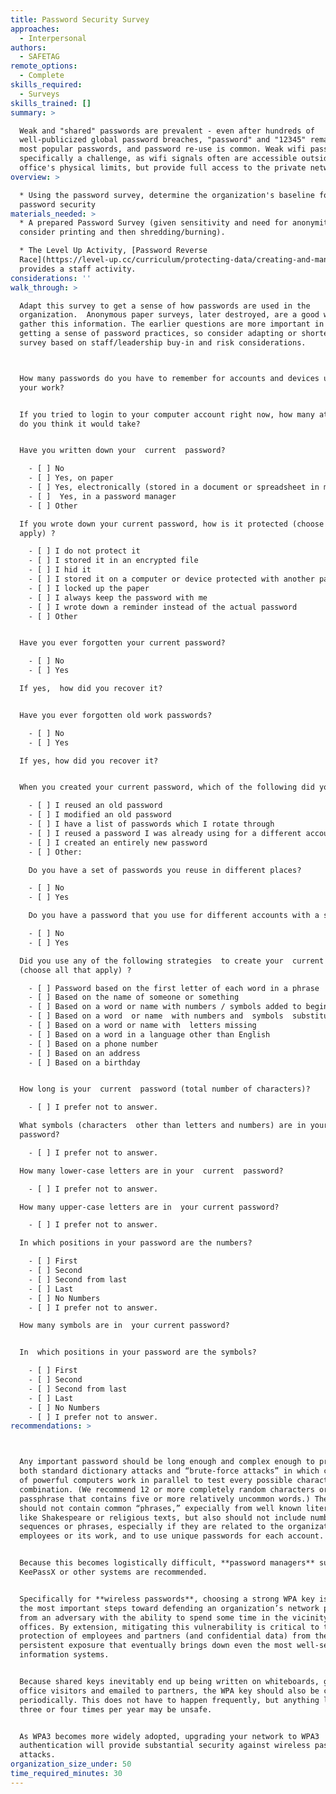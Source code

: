 ```yaml
---
title: Password Security Survey
approaches:
  - Interpersonal
authors:
  - SAFETAG
remote_options:
  - Complete
skills_required:
  - Surveys
skills_trained: []
summary: >

  Weak and "shared" passwords are prevalent - even after hundreds of
  well-publicized global password breaches, "password" and "12345" remain the
  most popular passwords, and password re-use is common. Weak wifi passwords are
  specifically a challenge, as wifi signals often are accessible outside of an
  office's physical limits, but provide full access to the private network.
overview: >

  * Using the password survey, determine the organization's baseline for
  password security
materials_needed: >
  * A prepared Password Survey (given sensitivity and need for anonymity,
  consider printing and then shredding/burning).

  * The Level Up Activity, [Password Reverse
  Race](https://level-up.cc/curriculum/protecting-data/creating-and-managing-strong-passwords/activity-discussion/password-reverse-race/)
  provides a staff activity.
considerations: ''
walk_through: >

  Adapt this survey to get a sense of how passwords are used in the
  organization.  Anonymous paper surveys, later destroyed, are a good way to
  gather this information. The earlier questions are more important in terms of
  getting a sense of password practices, so consider adapting or shortening the
  survey based on staff/leadership buy-in and risk considerations.



  How many passwords do you have to remember for accounts and devices used to do
  your work?


  If you tried to login to your computer account right now, how many attempts 
  do you think it would take?


  Have you written down your  current  password?

    - [ ] No
    - [ ] Yes, on paper
    - [ ] Yes, electronically (stored in a document or spreadsheet in my computer, phone, etc.)
    - [ ]  Yes, in a password manager
    - [ ] Other

  If you wrote down your current password, how is it protected (choose all that
  apply) ?

    - [ ] I do not protect it
    - [ ] I stored it in an encrypted file
    - [ ] I hid it
    - [ ] I stored it on a computer or device protected with another password
    - [ ] I locked up the paper
    - [ ] I always keep the password with me
    - [ ] I wrote down a reminder instead of the actual password
    - [ ] Other


  Have you ever forgotten your current password?

    - [ ] No
    - [ ] Yes

  If yes,  how did you recover it?


  Have you ever forgotten old work passwords?

    - [ ] No
    - [ ] Yes

  If yes, how did you recover it?


  When you created your current password, which of the following did you do?

    - [ ] I reused an old password
    - [ ] I modified an old password
    - [ ] I have a list of passwords which I rotate through
    - [ ] I reused a password I was already using for a different account
    - [ ] I created an entirely new password
    - [ ] Other:

    Do you have a set of passwords you reuse in different places?

    - [ ] No
    - [ ] Yes

    Do you have a password that you use for different accounts with a slight modification for each account?

    - [ ] No
    - [ ] Yes

  Did you use any of the following strategies  to create your  current  password
  (choose all that apply) ?

    - [ ] Password based on the first letter of each word in a phrase
    - [ ] Based on the name of someone or something
    - [ ] Based on a word or name with numbers / symbols added to beginning or end
    - [ ] Based on a word  or name  with numbers and  symbols  substituting for some of the letters ( e.g. '@' instead of 'a')
    - [ ] Based on a word or name with  letters missing
    - [ ] Based on a word in a language other than English
    - [ ] Based on a phone number
    - [ ] Based on an address
    - [ ] Based on a birthday


  How long is your  current  password (total number of characters)?

    - [ ] I prefer not to answer.

  What symbols (characters  other than letters and numbers) are in your
  password?

    - [ ] I prefer not to answer.

  How many lower-case letters are in your  current  password?

    - [ ] I prefer not to answer.

  How many upper-case letters are in  your current password?

    - [ ] I prefer not to answer.

  In which positions in your password are the numbers?

    - [ ] First
    - [ ] Second
    - [ ] Second from last
    - [ ] Last
    - [ ] No Numbers
    - [ ] I prefer not to answer.

  How many symbols are in  your current password?


  In  which positions in your password are the symbols?

    - [ ] First
    - [ ] Second
    - [ ] Second from last
    - [ ] Last
    - [ ] No Numbers
    - [ ] I prefer not to answer.
recommendations: >



  Any important password should be long enough and complex enough to prevent
  both standard dictionary attacks and “brute-force attacks” in which clusters
  of powerful computers work in parallel to test every possible character
  combination. (We recommend 12 or more completely random characters or a
  passphrase that contains five or more relatively uncommon words.) The key
  should not contain common “phrases,” expecially from well known literature
  like Shakespeare or religious texts, but also should not include number
  sequences or phrases, especially if they are related to the organization, its
  employees or its work, and to use unique passwords for each account.


  Because this becomes logistically difficult, **password managers** such as
  KeePassX or other systems are recommended.


  Specifically for **wireless passwords**, choosing a strong WPA key is one of
  the most important steps toward defending an organization’s network perimeter
  from an adversary with the ability to spend some time in the vicinity of the
  offices. By extension, mitigating this vulnerability is critical to the
  protection of employees and partners (and confidential data) from the sort of
  persistent exposure that eventually brings down even the most well-secured
  information systems.


  Because shared keys inevitably end up being written on whiteboards, given to
  office visitors and emailed to partners, the WPA key should also be changed
  periodically. This does not have to happen frequently, but anything less than
  three or four times per year may be unsafe.


  As WPA3 becomes more widely adopted, upgrading your network to WPA3
  authentication will provide substantial security against wireless password
  attacks.
organization_size_under: 50
time_required_minutes: 30
---
```



